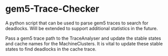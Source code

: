 # gem5-Trace-Checker
A python script that can be used to parse gem5 traces to search for deadlocks. Will be extended to support additional statistics in the future. 

Pass a gem5 trace path to the TraceAnalyser and update the stable states and cache names for the MachineClusters. It is vital to update these stable states to find deadlocks in the cache trace.
